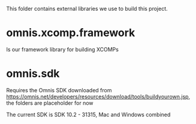 This folder contains external libraries we use to build this project.

# omnis.xcomp.framework
Is our framework library for building XCOMPs

# omnis.sdk
Requires the Omnis SDK downloaded from https://omnis.net/developers/resources/download/tools/buildyourown.jsp, the folders are placeholder for now

The current SDK is SDK 10.2 - 31315, Mac and Windows combined

